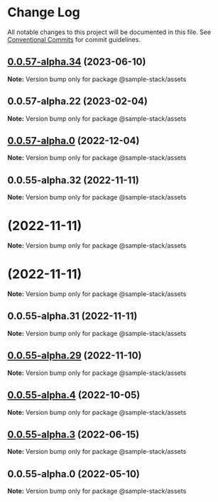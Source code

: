 # Change Log

All notable changes to this project will be documented in this file.
See [Conventional Commits](https://conventionalcommits.org) for commit guidelines.

## [0.0.57-alpha.34](https://github.com/cdmbase/fullstack-pro/compare/v0.0.57-alpha.33...v0.0.57-alpha.34) (2023-06-10)

**Note:** Version bump only for package @sample-stack/assets

## 0.0.57-alpha.22 (2023-02-04)

**Note:** Version bump only for package @sample-stack/assets

## [0.0.57-alpha.0](https://github.com/cdmbase/fullstack-pro/compare/v0.0.55-alpha.33...v0.0.57-alpha.0) (2022-12-04)

**Note:** Version bump only for package @sample-stack/assets

## 0.0.55-alpha.32 (2022-11-11)

**Note:** Version bump only for package @sample-stack/assets

# (2022-11-11)

**Note:** Version bump only for package @sample-stack/assets

# (2022-11-11)

**Note:** Version bump only for package @sample-stack/assets

## 0.0.55-alpha.31 (2022-11-11)

**Note:** Version bump only for package @sample-stack/assets

## [0.0.55-alpha.29](https://github.com/cdmbase/fullstack-pro/compare/v0.0.55-alpha.28...v0.0.55-alpha.29) (2022-11-10)

**Note:** Version bump only for package @sample-stack/assets

## [0.0.55-alpha.4](https://github.com/cdmbase/fullstack-pro/compare/v0.0.55-alpha.3...v0.0.55-alpha.4) (2022-10-05)

**Note:** Version bump only for package @sample-stack/assets

## [0.0.55-alpha.3](https://github.com/cdmbase/fullstack-pro/compare/v0.0.55-alpha.2...v0.0.55-alpha.3) (2022-06-15)

**Note:** Version bump only for package @sample-stack/assets

## 0.0.55-alpha.0 (2022-05-10)

**Note:** Version bump only for package @sample-stack/assets
